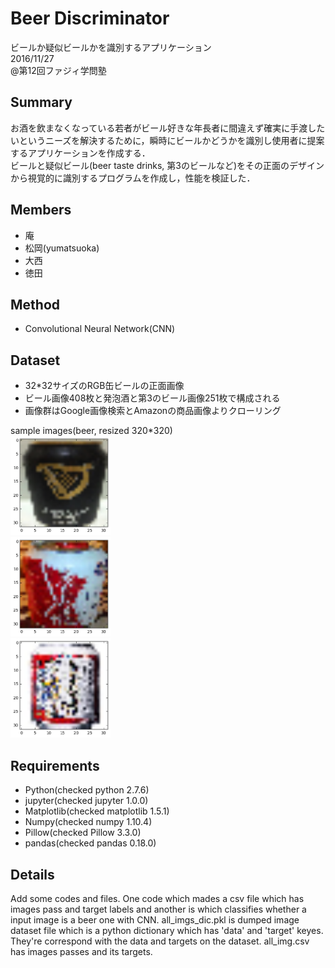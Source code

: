 # Beer Discriminator
ビールか疑似ビールかを識別するアプリケーション  
2016/11/27  
@第12回ファジィ学問塾    

## Summary
お酒を飲まなくなっている若者がビール好きな年長者に間違えず確実に手渡したいというニーズを解決するために，瞬時にビールかどうかを識別し使用者に提案するアプリケーションを作成する．  
ビールと疑似ビール(beer taste drinks, 第3のビールなど)をその正面のデザインから視覚的に識別するプログラムを作成し，性能を検証した．  

## Members
- 庵  
- 松岡(yumatsuoka)    
- 大西  
- 徳田  

## Method
- Convolutional Neural Network(CNN)  

## Dataset
- 32*32サイズのRGB缶ビールの正面画像　　
- ビール画像408枚と発泡酒と第3のビール画像251枚で構成される　　
- 画像群はGoogle画像検索とAmazonの商品画像よりクローリング　　

sample images(beer, resized 320*320)  
<img src="./img/sample/beer01.png" width="160px">  
<img src="./img/sample/beer02.png" width="160px">  
<img src="./img/sample/beer03.png" width="160px">  

## Requirements
- Python(checked python 2.7.6)  
- jupyter(checked jupyter 1.0.0)
- Matplotlib(checked matplotlib 1.5.1)  
- Numpy(checked numpy 1.10.4)  
- Pillow(checked Pillow 3.3.0)  
- pandas(checked pandas 0.18.0)  

## Details
Add some codes and files. One code which mades a csv file which has images pass and target labels and another is which classifies whether a input image is a beer one with CNN. all_imgs_dic.pkl is dumped image dataset file which is a python dictionary which has 'data' and 'target' keyes. They're correspond with the data and targets on the dataset. all_img.csv has images passes and its targets.   
